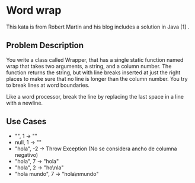 # Word wrap
This kata is from Robert Martin and his blog includes a solution in Java [1] .

## Problem Description
You write a class called Wrapper, that has a single static function named wrap that takes two arguments, a string, and a
column number. The function returns the string, but with line breaks inserted at just the right places to make sure that
no line is longer than the column number. You try to break lines at word boundaries.

Like a word processor, break the line by replacing the last space in a line with a newline.

## Use Cases
- "", 1 -> ""
- null, 1 -> ""
- "hola", -2 -> Throw Exception (No se considera ancho de columna negativo)
- "hola", 7 -> "hola"
- "hola", 2 -> "ho\nla"
- "hola mundo", 7 -> "hola\nmundo"